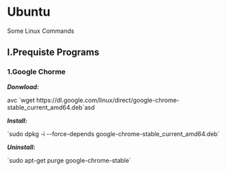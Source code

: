 # Ubuntu
Some Linux Commands

<h2>I.Prequiste Programs</h2>
<h3>1.Google Chorme</h3>

<p><b><i>Donwload: </i></b></p>
avc `wget https://dl.google.com/linux/direct/google-chrome-stable_current_amd64.deb`asd

<p><b><i>Install: </i></b></p>
`sudo dpkg -i --force-depends google-chrome-stable_current_amd64.deb`

<p><b><i>Uninstall: </i></b></p>
`sudo apt-get purge google-chrome-stable`

